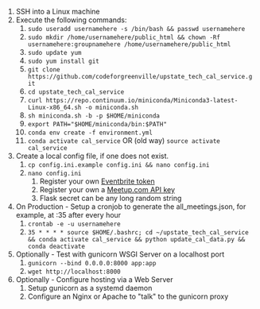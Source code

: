 1. SSH into a Linux machine
2. Execute the following commands:
   1. `sudo useradd usernamehere -s /bin/bash && passwd usernamehere`
   2. `sudo mkdir /home/usernamehere/public_html && chown -Rf usernamehere:groupnamehere /home/usernamehere/public_html`
   3. `sudo update yum`
   4. `sudo yum install git`
   5. `git clone https://github.com/codeforgreenville/upstate_tech_cal_service.git`
   6. `cd upstate_tech_cal_service`
   7. `curl https://repo.continuum.io/miniconda/Miniconda3-latest-Linux-x86_64.sh -o miniconda.sh`
   8. `sh miniconda.sh -b -p $HOME/miniconda`
   9. `export PATH="$HOME/miniconda/bin:$PATH"`
   10. `conda env create -f environment.yml`
   11. `conda activate cal_service` OR (old way) `source activate cal_service`
3. Create a local config file, if one does not exist.
   1. `cp config.ini.example config.ini && nano config.ini`
   2. `nano config.ini`
      1. Register your own [Eventbrite token](https://www.eventbrite.com/support/articles/en_US/How_To/how-to-locate-your-eventbrite-api-user-key?lg=en_US)
       2. Register your own a [Meetup.com API key](https://secure.meetup.com/meetup_api/key/)
       3. Flask secret can be any long random string
4. On Production - Setup a cronjob to generate the all_meetings.json, for example, at :35 after every hour
   1. `crontab -e -u usernamehere`
   2. `35 * * * * source $HOME/.bashrc; cd ~/upstate_tech_cal_service && conda activate cal_service && python update_cal_data.py && conda deactivate`
5. Optionally - Test with gunicorn WSGI Server on a localhost port
   1. `gunicorn --bind 0.0.0.0:8000 app:app`
   2. `wget http://localhost:8000`
6. Optionally - Configure hosting via a Web Server 
   1. Setup gunicorn as a systemd daemon
   2. Configure an Nginx or Apache to "talk" to the gunicorn proxy
